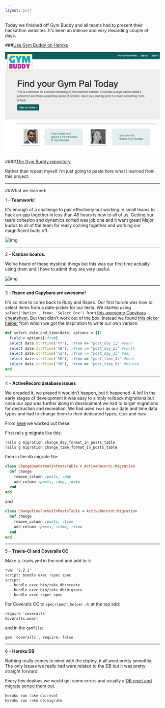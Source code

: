```yaml
---
layout: post
---
```

Today we finished off Gym Buddy and all teams had to present their hackathon websites.  It's been an intense and very rewarding couple of days.

###[Use Gym Buddy on Heroku](https://gympal.herokuapp.com/)

![gymbuddy landing page](https://github.com/sanjsanj/gymbuddy/raw/master/public/landing.png?raw=true)

####[The Gym Buddy repository](https://github.com/sanjsanj/gymbuddy)

<!--more-->

Rather than repeat myself I'm just going to paste here what I learned from this project:

-------------------

##What we learned:

1 - **Teamwork!**

It's enough of a challenge to pair effectively but working in small teams to hack an app together in less than 48 hours is new to all of us.  Getting our team cohesion and dynamics sorted was job one and it went great!  Major kudos to all of the team for really coming together and working our magnificent butts off.

![img]({{site.baseurl}}/images/week9-gymteam1.JPG)

-------------

2 - **Kanban boards.**

We've heard of these mystical things but this was our first time actually using them and I have to admit they are very useful.

![img]({{site.baseurl}}/images/images/week9-kanban.JPG)

---------------

3 - **Rspec and Capybara are awesome!**

It's so nice to come back to Ruby and Rspec.  Our first hurdle was how to select items from a date-picker for our tests.  We started using `select('Option', from: 'Select Box')
`from [this awesome Capybara cheatsheet](https://www.launchacademy.com/codecabulary/learn-test-driven-development/rspec/capybara-cheat-sheet).  But that didn't work out of the box.  Instead we found [this picker helper](http://markgandolfo.com/blog/2013/11/17/date-and-time-helper-with-rspec-and-capybara/) from which we got the inspiration to write our own version:

```ruby
def select_date_and_time(date, options = {})
  field = options[:from]
  select date.strftime('%Y'), :from => "post_day_1i" #year
  select date.strftime('%B'), :from => "post_day_2i" #month
  select date.strftime('%d'), :from => "post_day_3i" #day
  select date.strftime('%H'), :from => "post_time_4i" #hour
  select date.strftime('%M'), :from => "post_time_5i" #minute
end
```

----------------

4 - **ActiveRecord database issues**

We dreaded it, we prayed it wouldn't happen, but it happened.  A lot!  In the early stages of development it was easy to simply rollback migrations but once our app was further along in development we had to target migrations for destruction and recreation.  We had used `text` as our date and time data types and had to change them to their dedicated types, `time` and `date`.

From [here](http://stackoverflow.com/questions/5191405/change-a-column-type-from-date-to-datetime-during-ror-migration) we worked out these:

First rails g migrate like this:

```
rails g migration change_day_format_in_posts_table
rails g migration change_time_format_in_posts_table
```

then in the db migrate file:

```ruby
class ChangeDayFormatInPostsTable < ActiveRecord::Migration
  def change
    remove_column :posts, :day
    add_column :posts, :day, :date
  end
end
```

and

```ruby
class ChangeTimeFormatInPostsTable < ActiveRecord::Migration
  def change
    remove_column :posts, :time
    add_column :posts, :time, :time
  end
end
```

-----------------

5 - **Travis-CI and Coveralls CC**

Make a .travis.yml in the root and add to it:

```
rvm: '2.2.1'
script: bundle exec rspec spec
script:
  - bundle exec bin/rake db:create
  - bundle exec bin/rake db:migrate
  - bundle exec rspec spec
```

For Coveralls CC to `spec/spech_helper.rb` at the top add:

```
require 'coveralls'
Coveralls.wear!
```

and in the `gemfile`:

```
gem 'coveralls', require: false
```

-------------

6 - **Heroku DB**

Nothing really comes to mind with the deploy, it all went pretty smoothly.  The only issues we really had were related to the DB but it was pretty straight forward.

Every few deploys we would get some errors and usually a [DB reset and migrate sorted them out](http://stackoverflow.com/questions/5450930/heroku-postgres-error-pgerror-error-relation-organizations-does-not-exist).

```
heroku run rake db:reset
heroku run rake db:migrate
```
